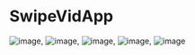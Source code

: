 # SwipeVidApp

![image](https://github.com/user-attachments/assets/8ba3d718-6bdf-4cc7-b813-c12336ae514d), ![image](https://github.com/user-attachments/assets/d683bed9-252f-4185-ada8-f69ecfbd628b), ![image](https://github.com/user-attachments/assets/9ebf0c7a-0f96-432b-bed5-4186700e946b), ![image](https://github.com/user-attachments/assets/b7533ffb-05e8-4dbc-8812-8e6fc4c6f032), ![image](https://github.com/user-attachments/assets/5c77616b-1e0e-4913-9dfa-596f8a52e57d)




